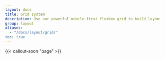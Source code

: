 ```yaml
---
layout: docs
title: Grid system
description: Use our powerful mobile-first flexbox grid to build layouts of all shapes and sizes thanks to a twelve column system, six default responsive tiers, Sass variables and mixins, and dozens of predefined classes.
group: layout
aliases:
  - "/docs/layout/grid/"
toc: true
---
```


{{< callout-soon "page" >}}
